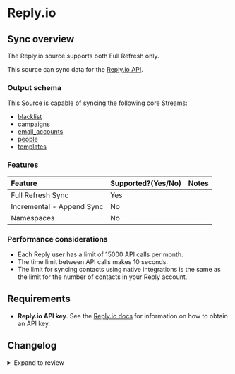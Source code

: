# Reply.io

## Sync overview

The Reply.io source supports both Full Refresh only.

This source can sync data for the [Reply.io API](https://apidocs.reply.io/#intro).

### Output schema

This Source is capable of syncing the following core Streams:

- [blacklist](https://apidocs.reply.io/#9251a79b-3d16-478c-acfd-dfe1eb49e85a)
- [campaigns](https://apidocs.reply.io/#4c035861-5dc9-4ba2-8adf-24e55c83e5f0)
- [email_accounts](https://apidocs.reply.io/#2f59ac90-fe00-440c-a841-3bd11ce8f28f)
- [people](https://apidocs.reply.io/#0a39db6f-af24-494f-88d6-caefd76b40f9)
- [templates](https://apidocs.reply.io/#5e4650a6-f2d7-4a9f-86ed-ca863360fcca)

### Features

| Feature                   | Supported?\(Yes/No\) | Notes |
| :------------------------ | :------------------- | :---- |
| Full Refresh Sync         | Yes                  |       |
| Incremental - Append Sync | No                   |       |
| Namespaces                | No                   |       |

### Performance considerations

- Each Reply user has a limit of 15000 API calls per month.
- The time limit between API calls makes 10 seconds.
- The limit for syncing contacts using native integrations is the same as the limit for the number of contacts in your Reply account.

## Requirements

- **Reply.io API key**. See the [Reply.io docs](https://apidocs.reply.io/#authentication) for information on how to obtain an API key.

## Changelog

<details>
  <summary>Expand to review</summary>

| Version | Date       | Pull Request                                             | Subject                       |
|:--------|:-----------| :------------------------------------------------------- | :---------------------------- |
| 0.1.15 | 2024-08-17 | [44284](https://github.com/airbytehq/airbyte/pull/44284) | Update dependencies |
| 0.1.14 | 2024-08-12 | [43818](https://github.com/airbytehq/airbyte/pull/43818) | Update dependencies |
| 0.1.13 | 2024-08-10 | [43696](https://github.com/airbytehq/airbyte/pull/43696) | Update dependencies |
| 0.1.12 | 2024-08-03 | [43215](https://github.com/airbytehq/airbyte/pull/43215) | Update dependencies |
| 0.1.11 | 2024-07-27 | [42827](https://github.com/airbytehq/airbyte/pull/42827) | Update dependencies |
| 0.1.10 | 2024-07-20 | [42246](https://github.com/airbytehq/airbyte/pull/42246) | Update dependencies |
| 0.1.9 | 2024-07-13 | [41737](https://github.com/airbytehq/airbyte/pull/41737) | Update dependencies |
| 0.1.8 | 2024-07-10 | [41497](https://github.com/airbytehq/airbyte/pull/41497) | Update dependencies |
| 0.1.7 | 2024-07-09 | [41302](https://github.com/airbytehq/airbyte/pull/41302) | Update dependencies |
| 0.1.6 | 2024-07-06 | [40805](https://github.com/airbytehq/airbyte/pull/40805) | Update dependencies |
| 0.1.5 | 2024-06-25 | [40283](https://github.com/airbytehq/airbyte/pull/40283) | Update dependencies |
| 0.1.4 | 2024-06-22 | [40137](https://github.com/airbytehq/airbyte/pull/40137) | Update dependencies |
| 0.1.3 | 2024-06-17 | [38661](https://github.com/airbytehq/airbyte/pull/38661) | Make connector compatible with Builder |
| 0.1.2 | 2024-06-04 | [39012](https://github.com/airbytehq/airbyte/pull/39012) | [autopull] Upgrade base image to v1.2.1 |
| 0.1.1 | 2024-05-20 | [38409](https://github.com/airbytehq/airbyte/pull/38409) | [autopull] base image + poetry + up_to_date |
| 0.1.0 | 2022-10-22 | [18844](https://github.com/airbytehq/airbyte/pull/18844) | Add Reply.io Source Connector |

</details>

